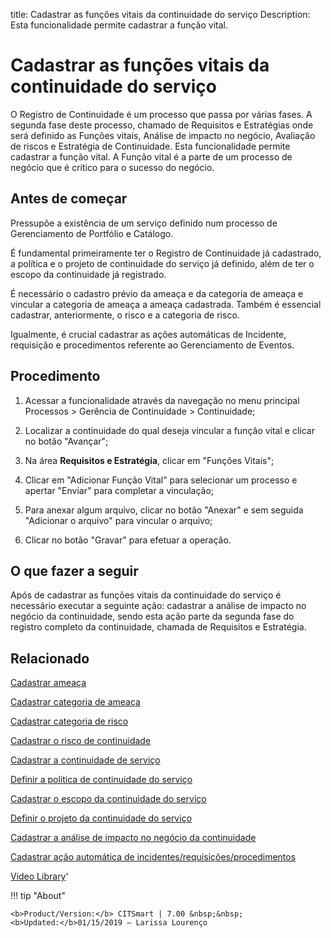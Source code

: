 title: Cadastrar as funções vitais da continuidade do serviço
Description: Esta funcionalidade permite cadastrar a função vital.
# Cadastrar as funções vitais da continuidade do serviço

O Registro de Continuidade é um processo que passa por várias fases. A segunda fase deste processo, chamado de Requisitos e Estratégias onde será definido as Funções vitais, Análise de impacto no negócio, Avaliação de riscos e Estratégia de Continuidade. Esta funcionalidade permite cadastrar a função vital.
A Função vital é a parte de um processo de negócio que é crítico para o sucesso do negócio.

Antes de começar
--------------------

Pressupõe a existência de um serviço definido num processo de Gerenciamento de
Portfólio e Catálogo.

É fundamental primeiramente ter o Registro de Continuidade já cadastrado, a
política e o projeto de continuidade do serviço já definido, além de ter o
escopo da continuidade já registrado.

É necessário o cadastro prévio da ameaça e da categoria de ameaça e vincular a
categoria de ameaça a ameaça cadastrada. Também é essencial cadastrar,
anteriormente, o risco e a categoria de risco.

Igualmente, é crucial cadastrar as ações automáticas de Incidente, requisição e
procedimentos referente ao Gerenciamento de Eventos.

Procedimento
----------------

1.  Acessar a funcionalidade através da navegação no menu principal Processos \>
    Gerência de Continuidade \> Continuidade;

2.  Localizar a continuidade do qual deseja vincular a função vital e clicar no
    botão "Avançar";

3.  Na área **Requisitos e Estratégia**, clicar em "Funções Vitais";

4.  Clicar em "Adicionar Função Vital" para selecionar um processo e apertar
    "Enviar" para completar a vinculação;

5.  Para anexar algum arquivo, clicar no botão "Anexar" e sem seguida "Adicionar
    o arquivo" para vincular o arquivo;

6.  Clicar no botão "Gravar" para efetuar a operação.

O que fazer a seguir
------------------------

Após de cadastrar as funções vitais da continuidade do serviço é necessário
executar a seguinte ação: cadastrar a análise de impacto no negócio da
continuidade, sendo esta ação parte da segunda fase do registro completo da
continuidade, chamada de Requisitos e Estratégia.

Relacionado
----------------

[Cadastrar ameaça](/pt-br/citsmart-7/processes/continuity/configuration/register-threat.html)

[Cadastrar categoria de ameaça](/pt-br/citsmart-7/processes/continuity/configuration/threat-category.html)

[Cadastrar categoria de risco](/pt-br/citsmart-7/processes/continuity/configuration/risk-category.html)

[Cadastrar o risco de continuidade](/pt-br/citsmart-7/processes/continuity/configuration/register-continuity-risk.html)

[Cadastrar a continuidade de serviço](/pt-br/citsmart-7/processes/continuity/use/register-service-continuity.html)

[Definir a política de continuidade do serviço](/pt-br/citsmart-7/processes/continuity/use/continuity-policy.html)

[Cadastrar o escopo da continuidade do serviço](/pt-br/citsmart-7/processes/continuity/use/service-continuity-scope.html)

[Definir o projeto da continuidade do serviço](/pt-br/citsmart-7/processes/continuity/use/service-continuity-project.html)

[Cadastrar a análise de impacto no negócio da continuidade](/pt-br/citsmart-7/processes/continuity/use/impact-analysis-continuity-business.html)

[Cadastrar ação automática de incidentes/requisições/procedimentos](/pt-br/citsmart-7/additional-features/automation-of-operation/configuration/register-automatic-actions-incident-request-procedure.html)

<i class='fa fa-youtube-play  fa-2x' style='color:#97ce17;vertical-align: middle;'> </i> [Video Library](https://www.youtube.com/playlist?list=PLB5qK2uzf2RPHLLyCQ9CqOeIt08azAa6k)'

!!! tip "About"

    <b>Product/Version:</b> CITSmart | 7.00 &nbsp;&nbsp;
    <b>Updated:</b>01/15/2019 – Larissa Lourenço

